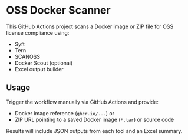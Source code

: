 # OSS Docker Scanner

This GitHub Actions project scans a Docker image or ZIP file for OSS license compliance using:
- Syft
- Tern
- SCANOSS
- Docker Scout (optional)
- Excel output builder

## Usage
Trigger the workflow manually via GitHub Actions and provide:
- Docker image reference (`ghcr.io/...`) or
- ZIP URL pointing to a saved Docker image (`*.tar`) or source code

Results will include JSON outputs from each tool and an Excel summary.

